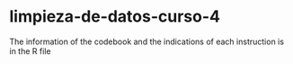 # limpieza-de-datos-curso-4

The information of the codebook and the indications of each instruction is in the R file

